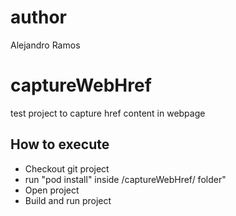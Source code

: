 # author
Alejandro Ramos

# captureWebHref
test project to capture href content in webpage

## How to execute
- Checkout git project
- run "pod install" inside /captureWebHref/ folder"
- Open project
- Build and run project


